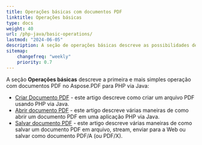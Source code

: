 ```yaml
---
title: Operações básicas com documentos PDF
linktitle: Operações básicas
type: docs
weight: 40
url: /php-java/basic-operations/
lastmod: "2024-06-05"
description: A seção de operações básicas descreve as possibilidades de abrir e salvar documentos PDF usando o Aspose.PDF para PHP via Java.
sitemap:
    changefreq: "weekly"
    priority: 0.7
---
```


A seção **Operações básicas** descreve a primeira e mais simples operação com documentos PDF no Aspose.PDF para PHP via Java:

- [Criar Documento PDF](/pdf/php-java/create-document/) - este artigo descreve como criar um arquivo PDF usando PHP via Java.
- [Abrir documento PDF](/pdf/php-java/open-pdf-document/) - este artigo descreve várias maneiras de como abrir um documento PDF em uma aplicação PHP via Java.
- [Salvar documento PDF](/pdf/php-java/save-pdf-document/) - este artigo descreve várias maneiras de como salvar um documento PDF em arquivo, stream, enviar para a Web ou salvar como documento PDF/A (ou PDF/X).